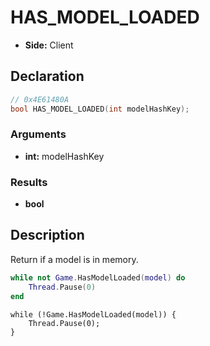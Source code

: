# HAS_MODEL_LOADED
- **Side:** Client

## Declaration
```cpp
// 0x4E61480A
bool HAS_MODEL_LOADED(int modelHashKey);
```

### Arguments
- **int:** modelHashKey

### Results
- **bool**

## Description
Return if a model is in memory.

```lua
while not Game.HasModelLoaded(model) do
    Thread.Pause(0)
end
```

```squirrel
while (!Game.HasModelLoaded(model)) {
    Thread.Pause(0);
}
```